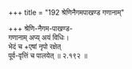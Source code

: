+++
title = "192 श्रेणिनैगमपाखण्ड गणानाम्"

+++
श्रेणि-नैगम-पाखण्ड-  
गणानाम् अप्य् अयं विधिः।  
भेदं च +एषां नृपो रक्षेत्  
पूर्व-वृत्तिं च पालयेत्  ॥ २.१९२ ॥